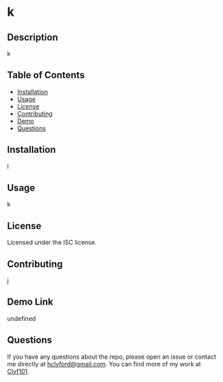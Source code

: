 
# k

## Description
k

## Table of Contents
- [Installation](#installation)
- [Usage](#usage)
- [License](#license)
- [Contributing](#contributing)
- [Demo](#demo)
- [Questions](#questions)

## Installation
l

## Usage
k

## License
Licensed under the ISC license.

## Contributing
j

## Demo Link
undefined

## Questions
If you have any questions about the repo, please open an issue or contact me directly at hclyford@gmail.com. You can find more of my work at [Clyf101](https://github.com/Clyf101).
